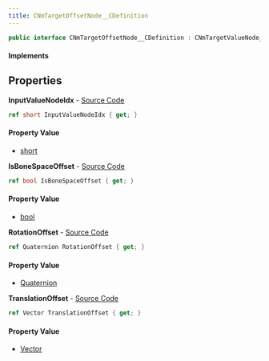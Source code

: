 ```yaml
---
title: CNmTargetOffsetNode__CDefinition
---
```


```csharp
public interface CNmTargetOffsetNode__CDefinition : CNmTargetValueNode__CDefinition, CNmValueNode__CDefinition, CNmGraphNode__CDefinition, ISchemaClass<CNmGraphNode__CDefinition>, ISchemaClass<CNmValueNode__CDefinition>, ISchemaClass<CNmTargetValueNode__CDefinition>, ISchemaClass<CNmTargetOffsetNode__CDefinition>, ISchemaField, ISchemaClass, INativeHandle
```

#### Implements

## Properties

**InputValueNodeIdx** - [Source Code](https://github.com/swiftly-solution/swiftlys2/blob/master/managed/src/SwiftlyS2.Generated/Schemas/Interfaces/CNmTargetOffsetNode__CDefinition.cs#L16)

```csharp
ref short InputValueNodeIdx { get; }
```

#### Property Value

- [short](https://learn.microsoft.com/dotnet/api/system.int16)

**IsBoneSpaceOffset** - [Source Code](https://github.com/swiftly-solution/swiftlys2/blob/master/managed/src/SwiftlyS2.Generated/Schemas/Interfaces/CNmTargetOffsetNode__CDefinition.cs#L18)

```csharp
ref bool IsBoneSpaceOffset { get; }
```

#### Property Value

- [bool](https://learn.microsoft.com/dotnet/api/system.boolean)

**RotationOffset** - [Source Code](https://github.com/swiftly-solution/swiftlys2/blob/master/managed/src/SwiftlyS2.Generated/Schemas/Interfaces/CNmTargetOffsetNode__CDefinition.cs#L20)

```csharp
ref Quaternion RotationOffset { get; }
```

#### Property Value

- [Quaternion](/docs/api/shared/natives/quaternion)

**TranslationOffset** - [Source Code](https://github.com/swiftly-solution/swiftlys2/blob/master/managed/src/SwiftlyS2.Generated/Schemas/Interfaces/CNmTargetOffsetNode__CDefinition.cs#L22)

```csharp
ref Vector TranslationOffset { get; }
```

#### Property Value

- [Vector](/docs/api/shared/natives/vector)

